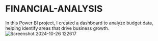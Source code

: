 # FINANCIAL-ANALYSIS
In this Power BI project, I created a dashboard to analyze budget data, helping identify areas that drive business growth.
![Screenshot 2024-10-26 122617](https://github.com/user-attachments/assets/ae8292d6-0f99-4d99-b2e3-ed7006d0b200)
